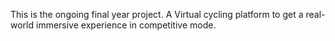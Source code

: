 This is the ongoing final year project.
A Virtual cycling platform to get a real-world immersive experience in competitive mode.
